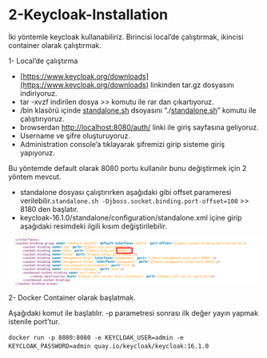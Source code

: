 # 2-Keycloak-Installation

İki yöntemle keycloak kullanabiliriz. Birincisi local’de çalıştırmak, ikincisi container olarak çalıştırmak.

1- Local’de çalıştırma

- [https://www.keycloak.org/downloads](https://www.keycloak.org/downloads) linkinden tar.gz dosyasını indiriyoruz.
- tar -xvzf indirilen dosya  >> komutu ile rar dan çıkartıyoruz.
- /bin klasörü içinde [standalone.sh](http://standalone.sh/) dsoyasını “./[standalone.sh](http://standalone.sh/)” komutu ile çalıştırıyoruz.
- browserdan [http://localhost:8080/auth/](http://localhost:8080/auth/) linki ile giriş sayfasına geliyoruz.
- Username ve şifre oluşturuyoruz.
- Administration console’a tıklayarak şifremizi girip sisteme giriş yapıyoruz.

Bu yöntemde default olarak 8080 portu kullanılır bunu değiştirmek için 2 yöntem mevcut. 

- standalone dosyası çalıştırırken aşağıdaki gibi offset parameresi verilebilir.`standalone.sh -Djboss.socket.binding.port-offset=100`  >> 8180 den başlatır.
- keycloak-16.1.0/standalone/configuration/standalone.xml içine girip aşağıdaki resimdeki ilgili kısım değiştirilebilir.

![Untitled](2-Keycloak-Installation%205d968d51a6de47969152684780701fe6/Untitled.png)

2- Docker Container olarak başlatmak.

Aşağıdaki komut ile başlatılır. -p parametresi sonrası ilk değer yayın yapmak istenile port’tur.

`docker run -p 8080:8080 -e KEYCLOAK_USER=admin -e KEYCLOAK_PASSWORD=admin quay.io/keycloak/keycloak:16.1.0`